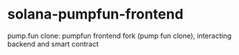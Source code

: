 # solana-pumpfun-frontend
pump.fun clone: pumpfun frontend fork (pump fun clone), interacting backend and smart contract
